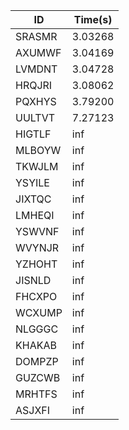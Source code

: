 |ID|Time(s)|
|-|-|
|SRASMR|3.03268|
|AXUMWF|3.04169|
|LVMDNT|3.04728|
|HRQJRI|3.08062|
|PQXHYS|3.79200|
|UULTVT|7.27123|
|HIGTLF|inf|
|MLBOYW|inf|
|TKWJLM|inf|
|YSYILE|inf|
|JIXTQC|inf|
|LMHEQI|inf|
|YSWVNF|inf|
|WVYNJR|inf|
|YZHOHT|inf|
|JISNLD|inf|
|FHCXPO|inf|
|WCXUMP|inf|
|NLGGGC|inf|
|KHAKAB|inf|
|DOMPZP|inf|
|GUZCWB|inf|
|MRHTFS|inf|
|ASJXFI|inf|
